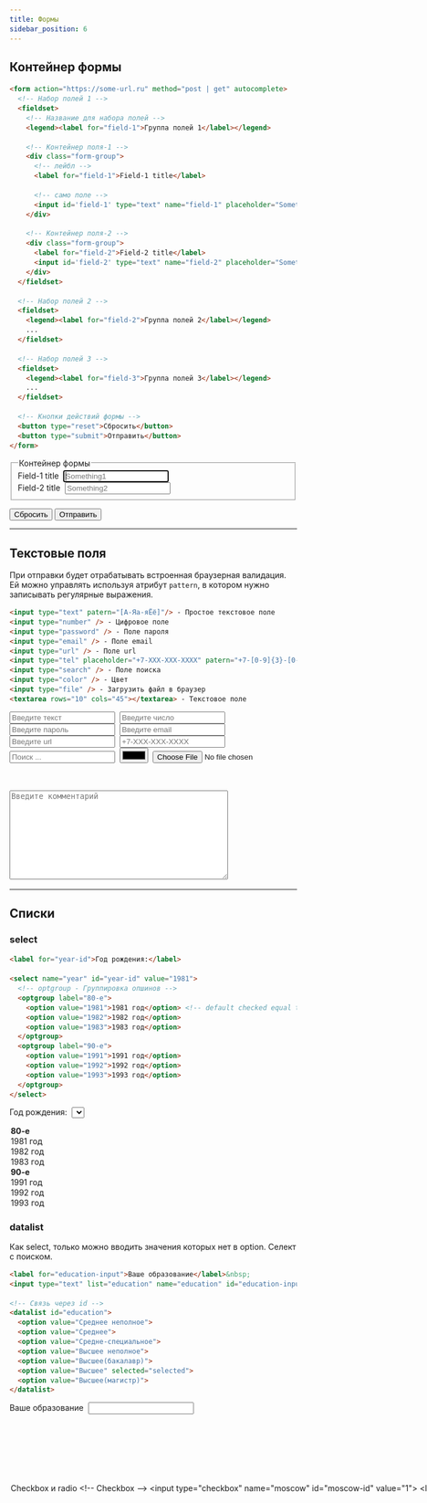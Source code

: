 ```yaml
---
title: Формы
sidebar_position: 6
---
```


## Контейнер формы

```html
<form action="https://some-url.ru" method="post | get" autocomplete>
  <!-- Набор полей 1 -->
  <fieldset>
    <!-- Название для набора полей -->
    <legend><label for="field-1">Группа полей 1</label></legend>

    <!-- Контейнер поля-1 -->
    <div class="form-group">
      <!-- лейбл -->
      <label for="field-1">Field-1 title</label>

      <!-- само поле -->
      <input id='field-1' type="text" name="field-1" placeholder="Something1" tabindex="1" required />
    </div>

    <!-- Контейнер поля-2 -->
    <div class="form-group">
      <label for="field-2">Field-2 title</label>
      <input id='field-2' type="text" name="field-2" placeholder="Something2" tabindex="2" />
    </div>
  </fieldset>

  <!-- Набор полей 2 -->
  <fieldset>
    <legend><label for="field-2">Группа полей 2</label></legend>
    ...
  </fieldset>

  <!-- Набор полей 3 -->
  <fieldset>
    <legend><label for="field-3">Группа полей 3</label></legend>
    ...
  </fieldset>

  <!-- Кнопки действий формы -->
  <button type="reset">Сбросить</button>
  <button type="submit">Отправить</button>
</form>

```

<form action="https://some-url.ru" method="post" autocomplete>
  <fieldset>
    <legend><label for="field-1">Контейнер формы</label></legend>
    <div class="form-group">
      <label for="field-1">Field-1 title</label>&nbsp;
      <input id='field-1' type="text" name="field-1" placeholder="Something1" required autofocus />
    </div>
    <div class="form-group">
      <label for="field-2">Field-2 title</label>&nbsp;
      <input id='field-2' type="text" name="field-2" placeholder="Something2" />
    </div>
  </fieldset>

  <button type="reset">Сбросить</button>
  <button type="submit">Отправить</button>
</form>

***

## Текстовые поля

При отправки будет отрабатывать встроенная браузерная валидация. Ей можно управлять используя атрибут ```pattern```, в котором нужно записывать регулярные выражения.

```html
<input type="text" patern="[А-Яа-яЁё]"/> - Простое текстовое поле
<input type="number" /> - Цифровое поле
<input type="password" /> - Поле пароля
<input type="email" /> - Поле email
<input type="url" /> - Поле url
<input type="tel" placeholder="+7-XXX-XXX-XXXX" patern="+7-[0-9]{3}-[0-9]{3}-[0-9]{4}"/> - Поле телефона
<input type="search" /> - Поле поиска
<input type="color" /> - Цвет
<input type="file" /> - Загрузить файл в браузер
<textarea rows="10" cols="45"></textarea> - Текстовое поле
```

<input type="text" patern="[А-Яа-яЁё]" placeholder="Введите текст" />&nbsp;
<input type="number" placeholder="Введите число" />&nbsp;
<input type="password" placeholder="Введите пароль" />&nbsp;
<input type="email" placeholder="Введите email" />&nbsp;
<input type="url" placeholder="Введите url" />&nbsp;
<input type="tel" placeholder="+7-XXX-XXX-XXXX" patern="+7-[0-9]{3}-[0-9]{3}-[0-9]{4}"/>&nbsp;
<input type="search" placeholder="Поиск ..." />&nbsp;
<input type="color" />&nbsp;
<input type="file" />&nbsp;<br /><br />
<textarea rows="10" cols="45" placeholder="Введите комментарий"></textarea>

***

## Списки

### select

```html
<label for="year-id">Год рождения:</label>

<select name="year" id="year-id" value="1981">
  <!-- optgroup - Группировка опшинов -->
  <optgroup label="80-е">
    <option value="1981">1981 год</option> <!-- default checked equal to select value -->
    <option value="1982">1982 год</option>
    <option value="1983">1983 год</option>
  </optgroup> 
  <optgroup label="90-е">
    <option value="1991">1991 год</option>
    <option value="1992">1992 год</option>
    <option value="1993">1993 год</option>
  </optgroup> 
</select>
```

<label for="year-id">Год рождения:</label>&nbsp;
<select name="year" id="year-id">
  <optgroup label="80-е">
    <option>1981 год</option>
    <option>1982 год</option>
    <option>1983 год</option>
  </optgroup> 
  <optgroup label="90-е">
    <option>1991 год</option>
    <option>1992 год</option>
    <option>1993 год</option>
  </optgroup> 
</select>

### datalist

Как select, только можно вводить значения которых нет в option. Селект с поиском.

```html
<label for="education-input">Ваше образование</label>&nbsp;
<input type="text" list="education" name="education" id="education-input" />

<!-- Связь через id -->
<datalist id="education">
  <option value="Среднее неполное">
  <option value="Среднее">
  <option value="Средне-специальное">
  <option value="Высшее неполное">
  <option value="Высшее(бакалавр)">
  <option value="Высшее" selected="selected">
  <option value="Высшее(магистр)">
</datalist>
```

<label for="education-input">Ваше образование</label>&nbsp;
<input type="text" list="education" name="education" id="education-input" />
<datalist id="education">
  <option value="Среднее неполное" />
  <option value="Среднее" />
  <option value="Средне-специальное" />
  <option value="Высшее неполное" />
  <option value="Высшее(бакалавр)" />
  <option value="Высшее" />
  <option value="Высшее(магистр)" />
</datalist>

***

## Checkbox и radio

```html
<!-- Checkbox -->
<input type="checkbox" name="moscow" id="moscow-id" value="1">
<label for="moscow-id">Я являюсь гражданином РФ</label>

<!-- Radio -->
<h3>Ваш возраст:</h3>
<label>
  <input type="radio" name="age" value="0-17" />
  <span>0-17</span>
</label>
<label>
  <input type="radio" name="age" value="18-35" />
  <span>18-35</span>
</label>
<label>
  <input type="radio" name="age" value="35-60" />
  <span>35-60</span>
</label>
<label>
  <input type="radio" name="age" value="over60" disabled />
  <span>более 60 (disabled)</span>
</label>
```

<input type="checkbox" name="moscow" id="moscow-id" value="1" />&nbsp;
<label for="moscow-id">Являюсь гражданином РФ</label>

<h3>Ваш возраст:</h3>
<label>
  <input type="radio" name="age" value="0-17" />
  <span>0-17</span>
</label>
&nbsp;
<label>
  <input type="radio" name="age" value="18-35" />
  <span>18-35</span>
</label>
&nbsp;
<label>
  <input type="radio" name="age" value="35-60" />
  <span>35-60</span>
</label>
&nbsp;
<label>
  <input type="radio" name="age" value="over60" disabled />
  <span>более 60 (disabled)</span>
</label>

***

## Дата и время

```html
<input type="date" min="1980-01-01" max="2145-01-08" value="2022-01-01" /> - Полная дата
<input type="month" /> - Выбор месяца
<input type="week" /> - Выбор недели
```

<input type="date" min="1980-01-01" max="2145-01-08" value="2022-01-01" />&nbsp;
<input type="month" />&nbsp;
<input type="week" />&nbsp;

***

## Кнопки

```html
<!-- Можно использовать button -->
<button type="submit">Отправить</button>
<button type="reset">Сбросить</button>

<!-- Преимущество, что button может иметь вложенный контент -->
<button type="submit">
  <img src="../pict/phone.png" width="35" alt="button-img">
</button>


<!-- Можно использовать input с type -->
<input type="submit" value="Отправить" />
<input type="reset" value="Сбросить" />

<!-- image работает как submit, только еще отправляет доп. поля (x и y), координаты клика по картинке -->
<input type="image" src="img_submit.gif" alt="Submit" width="48" height="48" />
```

### button

<input type="submit" value="Отправить" />
<input type="reset" value="Сбросить" />

### input

<input type="submit" value="Отправить" />
<input type="reset" value="Сбросить" />

***


## Range, &lt;meter&gt; и &lt;progress&gt;

range, &lt;meter&gt; и &lt;progress&gt; похожие по смыслу тэги. Показывают шкалу с индикацией.

Используется для отображения прогресса завершённости задачи. Изменение значения происходит через JavaScript.

```range``` - интерактивный ползунок, можно задавать значение.

```<meter>``` - используется для вывода значения в некотором известном диапазоне. Применяется преимущественно для отображения числовых значений (например, количества результатов поиска, объёма жидкости, давления и др).

```<progress>``` - показывает прогресс состояния (например, загрузка фото).


```html
<h3>Range</h3>
<input id="range_id" type="range" value="10" step="0.1" />

<!-- Вывод значений (через JS) -->
<output name="result" for="range_id">0</output>


<h3>Температура воды</h3>
<meter value="0" max="100" low="10" high="60">Низкая</meter> 
<meter value="30" max="100" low="10" high="60">Нормальная</meter>
<meter value="80" max="100" low="10" high="60">Горячая</meter>
<meter value="100" max="100">Кипяток</meter>

<h3>Загрузка фото</h3>
<progress max="100" value="25">
  Загружено на <span id="value">25</span>%
</progress>
```

<h3>Range</h3>
<input id="range_id" type="range" value="10" step="0.1" /><br />

<h3>Температура воды</h3>
<meter value="0" max="100" low="10" high="60">Низкая</meter>&nbsp; 
<meter value="30" max="100" low="10" high="60">Нормальная</meter>&nbsp;
<meter value="80" max="100" low="10" high="60">Горячая</meter>&nbsp;
<meter value="100" max="100">Кипяток</meter>&nbsp;

<br />

<h3>Загрузка фото</h3>
<progress max="100" value="25">
  Загружено на <span id="value">25</span>%
</progress>

***

## JS-атрибуты

* ```onclick``` - клик
* ```onsubmit``` - отправка формы
* ```oninput``` - ввод значения

***

## Pattern

Для нативной валидации полей.

![pattern](/img/html/pattern.png)
